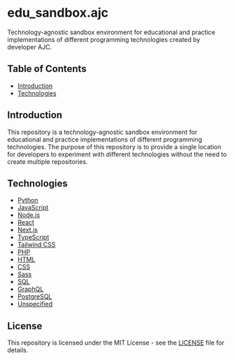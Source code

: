 # edu_sandbox.ajc
Technology-agnostic sandbox environment for educational and practice implementations of different programming technologies created by developer AJC.

## Table of Contents

- [Introduction](#introduction)
- [Technologies](#technologies)

## Introduction

This repository is a technology-agnostic sandbox environment for educational and practice implementations of different programming technologies. The purpose of this repository is to provide a single location for developers to experiment with different technologies without the need to create multiple repositories.

## Technologies

- [Python](python)
- [JavaScript](javascript)
- [Node.js](nodejs)
- [React](react)
- [Next.js](nextjs)
- [TypeScript](typescript)
- [Tailwind CSS](tailwindcss)
- [PHP](php)
- [HTML](html)
- [CSS](css)
- [Sass](sass)
- [SQL](sql)
- [GraphQL](graphql)
- [PostgreSQL](postgresql)
- [Unspecified](unspecified)

## License

This repository is licensed under the MIT License - see the [LICENSE](LICENSE) file for details.
```